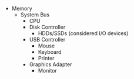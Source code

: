 * Memory
    * System Bus
        * CPU
        * Disk Controller
            * HDDs/SSDs (considered I/O devices)
        * USB Controller
            * Mouse
            * Keyboard
            * Printer
        * Graphics Adapter
            * Monitor